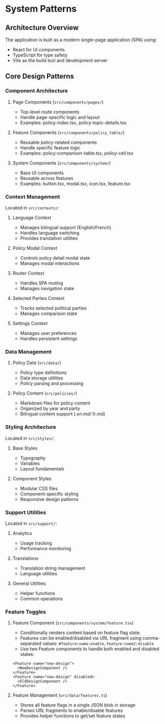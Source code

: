 # System Patterns

## Architecture Overview

The application is built as a modern single-page application (SPA) using:

- React for UI components
- TypeScript for type safety
- Vite as the build tool and development server

## Core Design Patterns

### Component Architecture

1. Page Components (`src/components/pages/`)

   - Top-level route components
   - Handle page-specific logic and layout
   - Examples: policy-index.tsx, policy-topic-details.tsx

2. Feature Components (`src/components/policy_table/`)

   - Reusable policy-related components
   - Handle specific feature logic
   - Examples: policy-comparison-table.tsx, policy-cell.tsx

3. System Components (`src/components/system/`)

   - Base UI components
   - Reusable across features
   - Examples: button.tsx, modal.tsx, icon.tsx, feature.tsx

### Context Management

Located in `src/contexts/`:

1. Language Context

   - Manages bilingual support (English/French)
   - Handles language switching
   - Provides translation utilities

2. Policy Modal Context

   - Controls policy detail modal state
   - Manages modal interactions

3. Router Context

   - Handles SPA routing
   - Manages navigation state

4. Selected Parties Context

   - Tracks selected political parties
   - Manages comparison state

5. Settings Context
   - Manages user preferences
   - Handles persistent settings

### Data Management

1. Policy Data (`src/data/`)

   - Policy type definitions
   - Data storage utilities
   - Policy parsing and processing

2. Policy Content (`src/policies/`)
   - Markdown files for policy content
   - Organized by year and party
   - Bilingual content support (_.en.md/_.fr.md)

### Styling Architecture

Located in `src/styles/`:

1. Base Styles

   - Typography
   - Variables
   - Layout fundamentals

2. Component Styles
   - Modular CSS files
   - Component-specific styling
   - Responsive design patterns

### Support Utilities

Located in `src/support/`:

1. Analytics

   - Usage tracking
   - Performance monitoring

2. Translations

   - Translation string management
   - Language utilities

3. General Utilities
   - Helper functions
   - Common operations

### Feature Toggles

1.  Feature Component (`src/components/system/feature.tsx`)

    - Conditionally renders content based on feature flag state.
    - Features can be enabled/disabled via URL fragment using comma-separated values: `#feature:name:enable,feature:name2:disable`
    - Use two Feature components to handle both enabled and disabled states:

    ```tsx
    <Feature name="new-design">
      <NewDesignComponent />
    </Feature>
    <Feature name="new-design" disabled>
      <OldDesignComponent />
    </Feature>
    ```

2.  Feature Management (`src/data/features.ts`)
    - Stores all feature flags in a single JSON blob in storage
    - Parses URL fragments to enable/disable features
    - Provides helper functions to get/set feature states

